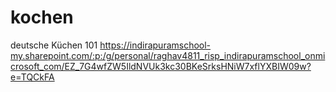 # kochen
deutsche Küchen 101
https://indirapuramschool-my.sharepoint.com/:p:/g/personal/raghav4811_risp_indirapuramschool_onmicrosoft_com/EZ_7G4wfZW5IldNVUk3kc30BKeSrksHNiW7xflYXBIW09w?e=TQCkFA
